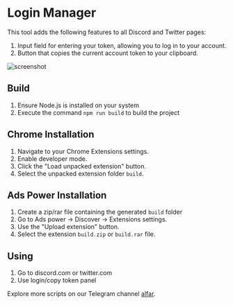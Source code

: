 # Login Manager

This tool adds the following features to all Discord and Twitter pages:

1. Input field for entering your token, allowing you to log in to your account.
1. Button that copies the current account token to your clipboard.

![screenshot](./img/screenshot.png)

## Build
1. Ensure Node.js is installed on your system
1. Execute the command `npm run build` to build the project

## Chrome Installation

1. Navigate to your Chrome Extensions settings.
1. Enable developer mode.
1. Click the "Load unpacked extension" button.
1. Select the unpacked extension folder `build`.

## Ads Power Installation

1. Create a zip/rar file containing the generated `build` folder
1. Go to Ads power -> Discover -> Extensions settings.
1. Use the "Upload extension" button.
1. Select the extension `build.zip` or `build.rar` file.

## Using

1. Go to discord.com or twitter.com
1. Use login/copy token panel

Explore more scripts on our Telegram channel [alfar](https://t.me/+FozX3VZA0RIyNWY6).
